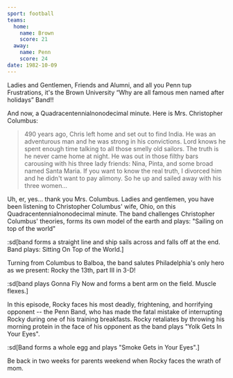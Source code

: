 ```yaml
---
sport: football
teams:
  home:
    name: Brown
    score: 21
  away:
    name: Penn
    score: 24
date: 1982-10-09
---
```


Ladies and Gentlemen, Friends and Alumni, and all you Penn tup Frustrations, it's the Brown University “Why are all famous men named after holidays” Band!!

And now, a Quadracentennialnonodecimal minute. Here is Mrs. Christopher Columbus:

> 490 years ago, Chris left home and set out to find India. He was an adventurous man and he was strong in his convictions. Lord knows he spent enough time talking to all those smelly old sailors. The truth is he never came home at night. He was out in those filthy bars carousing with his three lady friends: Nina, Pinta, and some broad named Santa Maria. If you want to know the real truth, I divorced him and he didn't want to pay alimony. So he up and sailed away with his three women…

Uh, er, yes… thank you Mrs. Columbus. Ladies and gentlemen, you have been listening to Christopher Columbus' wife, Ohio, on this Quadracentennialnonodecimal minute. The band challenges Christopher Columbus' theories, forms its own model of the earth and plays: "Sailing on top of the world"

:sd[band forms a straight line and ship sails across and falls off at the end. Band plays: Sitting On Top of the World.]

Turning from Columbus to Balboa, the band salutes Philadelphia's only hero as we present: Rocky the 13th, part III in 3-D!

:sd[band plays Gonna Fly Now and forms a bent arm on the field. Muscle flexes.]

In this episode, Rocky faces his most deadly, frightening, and horrifying opponent -- the Penn Band, who has made the fatal mistake of interrupting Rocky during one of his training breakfasts. Rocky retaliates by throwing his morning protein in the face of his opponent as the band plays "Yolk Gets In Your Eyes".

:sd[Band forms a whole egg and plays "Smoke Gets in Your Eyes".]

Be back in two weeks for parents weekend when Rocky faces the wrath of mom.
